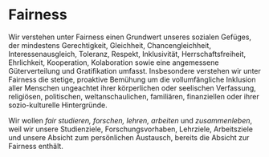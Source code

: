 # Fairness
Wir verstehen unter Fairness einen Grundwert unseres sozialen Gefüges, der mindestens Gerechtigkeit, Gleichheit, Chancengleichheit, Interessenausgleich, Toleranz, Respekt, Inklusivität, Herrschaftsfreiheit, Ehrlichkeit, Kooperation, Kolaboration sowie eine angemessene Güterverteilung und Gratifikation umfasst.
Insbesondere verstehen wir unter Fairness die stetige, proaktive Bemühung um die vollumfängliche Inklusion aller Menschen ungeachtet ihrer körperlichen oder seelischen Verfassung, religiösen, politischen, weltanschaulichen, familiären, finanziellen oder ihrer sozio-kulturelle Hintergründe.

Wir wollen *fair studieren, forschen, lehren, arbeiten* und *zusammenleben*, weil wir unsere Studienziele, Forschungsvorhaben, Lehrziele, Arbeitsziele und unsere Absicht zum persönlichen Austausch, bereits die Absicht zur Fairness enthält.
